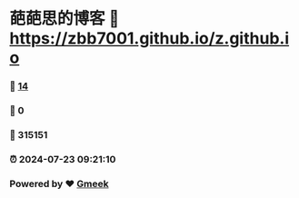 # 葩葩思的博客 :link: https://zbb7001.github.io/z.github.io 
### :page_facing_up: [14](https://zbb7001.github.io/z.github.io/tag.html) 
### :speech_balloon: 0 
### :hibiscus: 315151 
### :alarm_clock: 2024-07-23 09:21:10 
### Powered by :heart: [Gmeek](https://github.com/Meekdai/Gmeek)
